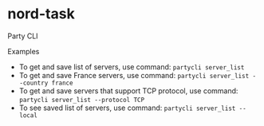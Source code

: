 # nord-task
Party CLI

Examples

- To get and save list of servers, use command: `partycli server_list` 
- To get and save France servers, use command: `partycli server_list --country france` 
- To get and save servers that support TCP protocol, use command: `partycli server_list --protocol TCP`
- To see saved list of servers, use command: `partycli server_list --local`
